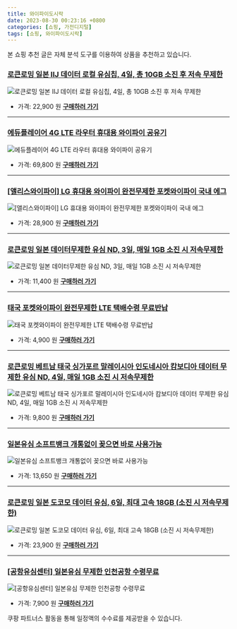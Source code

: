 ```yaml
---
title: 와이파이도시락
date: 2023-08-30 00:23:16 +0800
categories: [쇼핑, 가전디지털]
tags: [쇼핑, 와이파이도시락]
---
```

본 쇼핑 추천 글은 자체 분석 도구를 이용하여 상품을 추천하고 있습니다.
### [로큰로밍 일본 IIJ 데이터 로컬 유심칩, 4일, 총 10GB 소진 후 저속 무제한](https://link.coupang.com/re/AFFSDP?lptag=AF1030537&pageKey=7344696491&itemId=18907348437&vendorItemId=86249947264&traceid=V0-153-d71c0be761118d65&clickBeacon=EPHuoR3EACmSVAvE%2Bswcf4Ox93zMnlDEo4t4H5H8cD2%2Bigt%2FvDPDTv69ER26qqPhK0mZsxH1x3X9%2B8mIfx7H7Sy4mT1lfzHKpBY4HKeCL4WBxHLQPYa8%2FdyWYFxYUjOoECwW%2BT7Gptxm8WpkTF%2FB5%2Fy2b3DrsAIx8o9STOzhLKghL%2FG9f%2FNrcwyDMJ2O8RDnPfWKP9NsjtcFpWZNKsvRZQ8oik3UAfglQtgQFT7SkaPIBlD6Rp6qZ8FcZo3voTCjIt%2BYlG5pqPYGl%2Bdqo0XIXiQ%2BhP8vXIzkaBRsOVli%2FhbuIRVdS%2Bti4hGgQ6ujqfvfQyLLRyOWbxzQh9m9CWxlRIBd2I5%2B07sxepLdyCrqCqPGe6cdJKrJrCIL1Tb9ayE5%2BID9KhOErzah3Gg1sbtHl3kVQl%2BPEgxSbfsjLmBY0czW6h9oGAhu6sGVpNWq0L9TWvqbdEr4jOQa1mcg47G0lE75jyKic1VGwkgeJTvOHym%2F1O2C88A9c7zKYnazJ2bVHs8ip5wnz2pU8B9MiWb8Rjt%2ByeHot2NJqL%2B0%2FnDyF%2F13QOgEJ1ULiBlFeG27eYb7xGEtepcFTYpFFu8xTuRH3PIeY2ZeIGVYKUMY%2FodCiJPmeOKYzTGhLjaMiraWHvgUlunBAcj54vThWA3jP%2BtbThE0udvRdEkljMsYOqhagQYN%2FDgPXvfGt91fHoo%2FiLhLW3%2BtIaByc64iap%2FAX05hgZDGDcrh22hFmM4dLoJug5IitZKsgPkmuXQlPsHH0rOlJzTUXUvmu1%2Fu6RTimfVU6lwrXDG%2Fg0OAK%2Fyfv1tk3%2FCbsOaDQ25Iv3UfpbCwZn%2BnIFSSxJc18w131d0y2osIiAJWPWhiG29ku9aURHSF9W4Q5TLjPQakngng4ROfyDYs&requestid=20230907002316061091896144&token=31850C%7CMIXED)
![로큰로밍 일본 IIJ 데이터 로컬 유심칩, 4일, 총 10GB 소진 후 저속 무제한](https://ads-partners.coupang.com/image1/mY3lB82_zegKP_P2mcs62AwzfyRQjcWX01JdR2g7-wRcmy0yB5sTefDwjJLBXldEq637zkUQEi-zcfFAm2th5aURca-fZcET8Q-oH2AaA6RutLUMa4mPO5ERd66xwnmLezhaB8oz77UB1Y55bXi-wN9yI2izEJP2sB8i0FYQOarlZDprkPhtzxtR-z4-BQKvbFCBAgaK-hm4Dg6xsc2pfIwdK-VBMlhm1bLJKFj-cao8O-czZbwXVLsNenfu7vQoq9_IUjyxX--sFnE2mGINM0kzM3x7)
- 가격: 22,900 원
[**구매하러 가기**](https://link.coupang.com/re/AFFSDP?lptag=AF1030537&pageKey=7344696491&itemId=18907348437&vendorItemId=86249947264&traceid=V0-153-d71c0be761118d65&clickBeacon=EPHuoR3EACmSVAvE%2Bswcf4Ox93zMnlDEo4t4H5H8cD2%2Bigt%2FvDPDTv69ER26qqPhK0mZsxH1x3X9%2B8mIfx7H7Sy4mT1lfzHKpBY4HKeCL4WBxHLQPYa8%2FdyWYFxYUjOoECwW%2BT7Gptxm8WpkTF%2FB5%2Fy2b3DrsAIx8o9STOzhLKghL%2FG9f%2FNrcwyDMJ2O8RDnPfWKP9NsjtcFpWZNKsvRZQ8oik3UAfglQtgQFT7SkaPIBlD6Rp6qZ8FcZo3voTCjIt%2BYlG5pqPYGl%2Bdqo0XIXiQ%2BhP8vXIzkaBRsOVli%2FhbuIRVdS%2Bti4hGgQ6ujqfvfQyLLRyOWbxzQh9m9CWxlRIBd2I5%2B07sxepLdyCrqCqPGe6cdJKrJrCIL1Tb9ayE5%2BID9KhOErzah3Gg1sbtHl3kVQl%2BPEgxSbfsjLmBY0czW6h9oGAhu6sGVpNWq0L9TWvqbdEr4jOQa1mcg47G0lE75jyKic1VGwkgeJTvOHym%2F1O2C88A9c7zKYnazJ2bVHs8ip5wnz2pU8B9MiWb8Rjt%2ByeHot2NJqL%2B0%2FnDyF%2F13QOgEJ1ULiBlFeG27eYb7xGEtepcFTYpFFu8xTuRH3PIeY2ZeIGVYKUMY%2FodCiJPmeOKYzTGhLjaMiraWHvgUlunBAcj54vThWA3jP%2BtbThE0udvRdEkljMsYOqhagQYN%2FDgPXvfGt91fHoo%2FiLhLW3%2BtIaByc64iap%2FAX05hgZDGDcrh22hFmM4dLoJug5IitZKsgPkmuXQlPsHH0rOlJzTUXUvmu1%2Fu6RTimfVU6lwrXDG%2Fg0OAK%2Fyfv1tk3%2FCbsOaDQ25Iv3UfpbCwZn%2BnIFSSxJc18w131d0y2osIiAJWPWhiG29ku9aURHSF9W4Q5TLjPQakngng4ROfyDYs&requestid=20230907002316061091896144&token=31850C%7CMIXED)
---
### [에듀플레이어 4G LTE 라우터 휴대용 와이파이 공유기](https://link.coupang.com/re/AFFSDP?lptag=AF1030537&pageKey=6320473579&itemId=13170098527&vendorItemId=80428771708&traceid=V0-153-aa6d70b2371b28f8&requestid=20230907002316061091896144&token=31850C%7CMIXED)
![에듀플레이어 4G LTE 라우터 휴대용 와이파이 공유기](https://ads-partners.coupang.com/image1/oub9Vc1N8DWUKx5YogAIqP2RMcaRyLvF1CX5hTnAEpL7WFfskz8rqvO22O9omGZrDBmk3TPBkwpGZbWk4RmC1MnIl08cWFPWNQwDA3IcZWVaBxhIxlqKMA-9HbzVJoomrgae61V-NXWgGiRbYaR468wCThjtIuKkz8aNNM4Um8xtw0TaoJC8o1F7Cy_-qMy5S-eEgMQu9yqmdPxFepKHKXXKKFfZ7ATX3ol-8j6TyLKzEwhP5GtqjnLEF57aT2p2u2VzFLCG4acFgAzZNBIfJaI=)
- 가격: 69,800 원
[**구매하러 가기**](https://link.coupang.com/re/AFFSDP?lptag=AF1030537&pageKey=6320473579&itemId=13170098527&vendorItemId=80428771708&traceid=V0-153-aa6d70b2371b28f8&requestid=20230907002316061091896144&token=31850C%7CMIXED)
---
### [[앨리스와이파이] LG 휴대용 와이파이 완전무제한 포켓와이파이 국내 에그](https://link.coupang.com/re/AFFSDP?lptag=AF1030537&pageKey=6543994390&itemId=14581974455&vendorItemId=81824044227&traceid=V0-153-d3544292cafd394b&requestid=20230907002316061091896144&token=31850C%7CMIXED)
![[앨리스와이파이] LG 휴대용 와이파이 완전무제한 포켓와이파이 국내 에그](https://ads-partners.coupang.com/image1/Qp7tIgdessYZ1tbZQtPxuSz6t2liIZDHXviMqqk-rJf07imHHv7eGofmWc3Z6HCo51bO_WBFQKJtaA4HkJsbNqb_A9l4PadtqeYy-VIF1lQiDP9FdrzRpnVmNL6ihNtzRgZFqzDOLtT_SNH7_obYZnYbEChFm8OTNLM1FvS1YxORFY_xZ_Ls2ZAKLGeKpxh4PKyS180Tk4RqTG8KeIimv2FYMtVmmeX90H4_JYZTFWyZQ53TxrAUuoWW_xhbbygwKODa0iP3SZfKY_1m7IOdiYOHxprJKN--yKsxxnoV74Hg)
- 가격: 28,900 원
[**구매하러 가기**](https://link.coupang.com/re/AFFSDP?lptag=AF1030537&pageKey=6543994390&itemId=14581974455&vendorItemId=81824044227&traceid=V0-153-d3544292cafd394b&requestid=20230907002316061091896144&token=31850C%7CMIXED)
---
### [로큰로밍 일본 데이터무제한 유심 ND, 3일, 매일 1GB 소진 시 저속무제한](https://link.coupang.com/re/AFFSDP?lptag=AF1030537&pageKey=7307829095&itemId=18715020977&vendorItemId=85848030204&traceid=V0-153-47c0f56eeb26a937&clickBeacon=EPHuoR3EACmSVAvE%2Bswcf4Ox93zMnlDEo4t4H5H8cD2%2Bigt%2FvDPDTv69ER26qqPhK0mZsxH1x3X9%2B8mIfx7H7Sy4mT1lfzHKpBY4HKeCL4XU%2BevL7s0W3uWk8VULoRtmECwW%2BT7Gptxm8WpkTF%2FB5%2FQoJYfu1Z39%2B59V97v4QPRssEYjIdphC98Gw3FM2LoFPfWKP9NsjtcFpWZNKsvRZQ8oik3UAfglQtgQFT7SkaPIBlD6Rp6qZ8FcZo3voTCjIt%2BYlG5pqPYGl%2Bdqo0XIXsyxL%2FVvhaFqS4RZdClu6GJ1M4ClNQ3MlAcfA%2BjhUZMw5bQxI2aU76p06RZ3vyLykYBd2I5%2B07sxepLdyCrqCqP3RAtob5pjFPgS6YyW8Va8l2ky35AWU6UE%2FWoR8fd183kVQl%2BPEgxSbfsjLmBY0czW6h9oGAhu6sGVpNWq0L9TWvqbdEr4jOQa1mcg47G0lB51oe2FdxllKFZuU1d8t4m%2F1O2C88A9c7zKYnazJ2bVHs8ip5wnz2pU8B9MiWb8Rjt%2ByeHot2NJqL%2B0%2FnDyF%2F13QOgEJ1ULiBlFeG27eYb7xGEtepcFTYpFFu8xTuRH3PIeY2ZeIGVYKUMY%2FodCiJPmeOKYzTGhLjaMiraWHvgUlunBAcj54vThWA3jP%2BtbThE0udvRdEkljMsYOqhagQYN%2FDgPXvfGt91fHoo%2FiLhLW3%2BtIaByc64iap%2FAX05hgZDGDcrh22hFmM4dLoJug5IitZKsgPkmuXQlPsHH0rOlJzTUXUvmu1%2Fu6RTimfVU6lwrXDG%2Fg0OAK%2Fyfv1tk3%2FCbsOaDQ25Iv3UfpbCwZn%2BnIFSSxJc18w131d0y2osIiAJWPWhiG29ku9aURHSF9W4Q5TLjPQakngng4ROfyDYs&requestid=20230907002316061091896144&token=31850C%7CMIXED)
![로큰로밍 일본 데이터무제한 유심 ND, 3일, 매일 1GB 소진 시 저속무제한](https://ads-partners.coupang.com/image1/EifPxzxrbhYP5B7kEnGYZtZIMtOKJubnTdbXvwaCaWs0vZWDgQ78SBw11PJh1AR_1_coEMeNaCP5Ve_ocoyKi3WITO8hnXmBZ0FIoW2uFWyZJjno8whb--_BJSM6Lk8_Coih2H1Ypsb08MGBc4B3Xu0v6XN1B1gFF3Fopfa1-yqO9Z82hOps8skgzzTrXskf5UhaXUgAUFbiJIUvHgtKv3_O6_z-33SVNlVCZoXxR9CG5EE5CVlyi8H15-Bw_UDXSewhWzDXW40TI4tICaVr6P8OeMQ=)
- 가격: 11,400 원
[**구매하러 가기**](https://link.coupang.com/re/AFFSDP?lptag=AF1030537&pageKey=7307829095&itemId=18715020977&vendorItemId=85848030204&traceid=V0-153-47c0f56eeb26a937&clickBeacon=EPHuoR3EACmSVAvE%2Bswcf4Ox93zMnlDEo4t4H5H8cD2%2Bigt%2FvDPDTv69ER26qqPhK0mZsxH1x3X9%2B8mIfx7H7Sy4mT1lfzHKpBY4HKeCL4XU%2BevL7s0W3uWk8VULoRtmECwW%2BT7Gptxm8WpkTF%2FB5%2FQoJYfu1Z39%2B59V97v4QPRssEYjIdphC98Gw3FM2LoFPfWKP9NsjtcFpWZNKsvRZQ8oik3UAfglQtgQFT7SkaPIBlD6Rp6qZ8FcZo3voTCjIt%2BYlG5pqPYGl%2Bdqo0XIXsyxL%2FVvhaFqS4RZdClu6GJ1M4ClNQ3MlAcfA%2BjhUZMw5bQxI2aU76p06RZ3vyLykYBd2I5%2B07sxepLdyCrqCqP3RAtob5pjFPgS6YyW8Va8l2ky35AWU6UE%2FWoR8fd183kVQl%2BPEgxSbfsjLmBY0czW6h9oGAhu6sGVpNWq0L9TWvqbdEr4jOQa1mcg47G0lB51oe2FdxllKFZuU1d8t4m%2F1O2C88A9c7zKYnazJ2bVHs8ip5wnz2pU8B9MiWb8Rjt%2ByeHot2NJqL%2B0%2FnDyF%2F13QOgEJ1ULiBlFeG27eYb7xGEtepcFTYpFFu8xTuRH3PIeY2ZeIGVYKUMY%2FodCiJPmeOKYzTGhLjaMiraWHvgUlunBAcj54vThWA3jP%2BtbThE0udvRdEkljMsYOqhagQYN%2FDgPXvfGt91fHoo%2FiLhLW3%2BtIaByc64iap%2FAX05hgZDGDcrh22hFmM4dLoJug5IitZKsgPkmuXQlPsHH0rOlJzTUXUvmu1%2Fu6RTimfVU6lwrXDG%2Fg0OAK%2Fyfv1tk3%2FCbsOaDQ25Iv3UfpbCwZn%2BnIFSSxJc18w131d0y2osIiAJWPWhiG29ku9aURHSF9W4Q5TLjPQakngng4ROfyDYs&requestid=20230907002316061091896144&token=31850C%7CMIXED)
---
### [태국 포켓와이파이 완전무제한 LTE 택배수령 무료반납](https://link.coupang.com/re/AFFSDP?lptag=AF1030537&pageKey=7088789591&itemId=17657977311&vendorItemId=84823491582&traceid=V0-153-5830d3e582cbb73d&requestid=20230907002316061091896144&token=31850C%7CMIXED)
![태국 포켓와이파이 완전무제한 LTE 택배수령 무료반납](https://ads-partners.coupang.com/image1/E3iB4_uyp2apJkUgEwyIsSF3zdzOTgOuFcxxw5nisJ8MZJf4pN3r6qdwXhqy7513JaP-645jYTlJcDA3Q8Vxl7ZFsNuIvboa9rEziSE_2lEGKM--inwlHL-o4dAorZc-667YSEndYfw2iUfVJhsWKYBZu5W4lCKbAa6sifGoqje7qzGq-J_Lth3LGWs2J_IDRTEvTcrafNcIBRqRuIIRs_LOvwPwJDSwvnYRXm2qz4R3zvW_GLgwqiJRFudlk25RzW6Imtq1e5s4pP_je2MyBNxUeWXuz0MCRcbHrPWHrng=)
- 가격: 4,900 원
[**구매하러 가기**](https://link.coupang.com/re/AFFSDP?lptag=AF1030537&pageKey=7088789591&itemId=17657977311&vendorItemId=84823491582&traceid=V0-153-5830d3e582cbb73d&requestid=20230907002316061091896144&token=31850C%7CMIXED)
---
### [로큰로밍 베트남 태국 싱가포르 말레이시아 인도네시아 캄보디아 데이터 무제한 유심 ND, 4일, 매일 1GB 소진 시 저속무제한](https://link.coupang.com/re/AFFSDP?lptag=AF1030537&pageKey=7342702318&itemId=18715020983&vendorItemId=85848030201&traceid=V0-153-d556a5858b238aa9&clickBeacon=EPHuoR3EACmSVAvE%2Bswcf4Ox93zMnlDEo4t4H5H8cD2%2Bigt%2FvDPDTv69ER26qqPhK0mZsxH1x3X9%2B8mIfx7H7Sy4mT1lfzHKpBY4HKeCL4X6NIxQKXfDjiWfHVUxeQwtECwW%2BT7Gptxm8WpkTF%2FB59AM1cJVWwoQSmAMZi46t1PjyyfDTybA2g0KZsoQTWDJPfWKP9NsjtcFpWZNKsvRZQ8oik3UAfglQtgQFT7SkaPIBlD6Rp6qZ8FcZo3voTCjIt%2BYlG5pqPYGl%2Bdqo0XIXi9BnBA2JaNVsBePeaHdokCL%2BIEXz2IxLCW9UXa%2FpZqbtiF%2FxCi%2FGGN9f%2B4ODFW55hYStLp%2BKiZNGdAuPpOzcggAiJ9XZTyTxtt1JHbyA4dZ6HQnAYpr6rc4CQpek0PPVDQ1wzW7DVRixV%2FEzW9fh%2FzxRmkI%2B4ah0FOROb7p%2BmyFN73u4%2FPrNI2ZdYK1hx7vK967SxiMs%2Fmhc4UZ6KZzy2AM%2F4Ivc0PQZU74OayBquRaOsDrQGw5RgcEfSw5CBiPztoDYfXp%2FQ2NR6nMv4JpCg4GUDD%2B3fimf%2BmYOscGY5jjcVQxPfjfYaMxKMwp1Hs61JR6h88LoBXjM%2FCNiu%2FfLfzLJTfO95QjOibMGNGubYorrNg2lTsgMsoqiIHDYA%2Flrsf194hJ9Y7sOXpCe33eZGjVXpHXFsEcry5xdcvOXlvVvYa6ygj0Scy1iZyhUHNKhQw%2FHuEWlkgkMrzf4kmCuLfa%2FXOJOmpRw80oGeU52XRngjBhOy4yQeAiEdOfoREN0Kpia1vE3u%2BNwOlL6gFfYoyPPcwq2ZJfXo0pEa0BAyNLUuiVo%2BpnyW1f2EET6zOFRa3NuKEyaCRPwX6ezBnUwFdAc5J0KwE962F9T8VBj7M6&requestid=20230907002316061091896144&token=31850C%7CMIXED)
![로큰로밍 베트남 태국 싱가포르 말레이시아 인도네시아 캄보디아 데이터 무제한 유심 ND, 4일, 매일 1GB 소진 시 저속무제한](https://ads-partners.coupang.com/image1/i4ysYWHBbUg3PZTZi40NStSq2JefP31RbRlhWqJNvkmYs0IVbI4P0xAmxkF9yL0dsv8oRY-CGbV1qvKMq6P1nm1YcMVMPrtBVjjRyLwABvZZY2jb1Z_Q4TjGL_S5W7DL2G6NIjZKiHFpjOSu7lbIMDwoSRzplvjrakFTzQQrg8gGeJcBRsWWT4k8JMcL29qqUEV7rMJuSjq9nwHgIvfMEgzOV_yjw3CIPfs9ETvozBlZD57stoMhXD8DpO_lcNaDZqoE3uvfwqjryxNbCaRrBl2CUl8=)
- 가격: 9,800 원
[**구매하러 가기**](https://link.coupang.com/re/AFFSDP?lptag=AF1030537&pageKey=7342702318&itemId=18715020983&vendorItemId=85848030201&traceid=V0-153-d556a5858b238aa9&clickBeacon=EPHuoR3EACmSVAvE%2Bswcf4Ox93zMnlDEo4t4H5H8cD2%2Bigt%2FvDPDTv69ER26qqPhK0mZsxH1x3X9%2B8mIfx7H7Sy4mT1lfzHKpBY4HKeCL4X6NIxQKXfDjiWfHVUxeQwtECwW%2BT7Gptxm8WpkTF%2FB59AM1cJVWwoQSmAMZi46t1PjyyfDTybA2g0KZsoQTWDJPfWKP9NsjtcFpWZNKsvRZQ8oik3UAfglQtgQFT7SkaPIBlD6Rp6qZ8FcZo3voTCjIt%2BYlG5pqPYGl%2Bdqo0XIXi9BnBA2JaNVsBePeaHdokCL%2BIEXz2IxLCW9UXa%2FpZqbtiF%2FxCi%2FGGN9f%2B4ODFW55hYStLp%2BKiZNGdAuPpOzcggAiJ9XZTyTxtt1JHbyA4dZ6HQnAYpr6rc4CQpek0PPVDQ1wzW7DVRixV%2FEzW9fh%2FzxRmkI%2B4ah0FOROb7p%2BmyFN73u4%2FPrNI2ZdYK1hx7vK967SxiMs%2Fmhc4UZ6KZzy2AM%2F4Ivc0PQZU74OayBquRaOsDrQGw5RgcEfSw5CBiPztoDYfXp%2FQ2NR6nMv4JpCg4GUDD%2B3fimf%2BmYOscGY5jjcVQxPfjfYaMxKMwp1Hs61JR6h88LoBXjM%2FCNiu%2FfLfzLJTfO95QjOibMGNGubYorrNg2lTsgMsoqiIHDYA%2Flrsf194hJ9Y7sOXpCe33eZGjVXpHXFsEcry5xdcvOXlvVvYa6ygj0Scy1iZyhUHNKhQw%2FHuEWlkgkMrzf4kmCuLfa%2FXOJOmpRw80oGeU52XRngjBhOy4yQeAiEdOfoREN0Kpia1vE3u%2BNwOlL6gFfYoyPPcwq2ZJfXo0pEa0BAyNLUuiVo%2BpnyW1f2EET6zOFRa3NuKEyaCRPwX6ezBnUwFdAc5J0KwE962F9T8VBj7M6&requestid=20230907002316061091896144&token=31850C%7CMIXED)
---
### [일본유심 소프트뱅크 개통없이 꽂으면 바로 사용가능](https://link.coupang.com/re/AFFSDP?lptag=AF1030537&pageKey=7030666660&itemId=17349739983&vendorItemId=84520098701&traceid=V0-153-8db2473999c8e422&requestid=20230907002316061091896144&token=31850C%7CMIXED)
![일본유심 소프트뱅크 개통없이 꽂으면 바로 사용가능](https://ads-partners.coupang.com/image1/vTR7NMg9N81Uq2DavVvGy0uZDk0cijf2fuRW2Bu4Zl3EEmfIZxkloaw8Lp06dytsF6ICrHLShDiP_naU3SkfVyk4HgUNcyemZxNlmQfTa_DLwx6ulxrWXxwb4e1yLsmkyGwNRT7Sr4ksXQ4Gue6BMPWLh8pXsIwqqTGkJBS6Q3ZnngvSCt0oUaijirAr9g40hSYZmPBUwzS3EPWh0M0W_VN58-1ZS7Eq7-41U4hRu1mCvwih8T8A3ufXqhlWgNmuoAbX7Qix4IxZ3i4whFYbTgwnL19zWl22LxMavrfBxQ==)
- 가격: 13,650 원
[**구매하러 가기**](https://link.coupang.com/re/AFFSDP?lptag=AF1030537&pageKey=7030666660&itemId=17349739983&vendorItemId=84520098701&traceid=V0-153-8db2473999c8e422&requestid=20230907002316061091896144&token=31850C%7CMIXED)
---
### [로큰로밍 일본 도코모 데이터 유심, 6일, 최대 고속 18GB (소진 시 저속무제한)](https://link.coupang.com/re/AFFSDP?lptag=AF1030537&pageKey=7349107298&itemId=18533455508&vendorItemId=86062288891&traceid=V0-153-1f3e9af52bca1d26&clickBeacon=EPHuoR3EACmSVAvE%2Bswcf4Ox93zMnlDEo4t4H5H8cD2%2Bigt%2FvDPDTv69ER26qqPhK0mZsxH1x3X9%2B8mIfx7H7Sy4mT1lfzHKpBY4HKeCL4WaJbqpokMAh6Sj%2BT3I5FKlECwW%2BT7Gptxm8WpkTF%2FB52fxek22bf0VGDx8D94l44VqUs3fJR3r6kODsV1TG7PUPfWKP9NsjtcFpWZNKsvRZQ8oik3UAfglQtgQFT7SkaPIBlD6Rp6qZ8FcZo3voTCjIt%2BYlG5pqPYGl%2Bdqo0XIXj2nkOEbpfgTHE9Ge1JQsejOwEqNt7osuuI5Ue8Izu%2F5zst%2F%2FC%2FHaKj6JvHK1ov3a4Bd2I5%2B07sxepLdyCrqCqPGe6cdJKrJrCIL1Tb9ayE5raFmRxrh8dB8CyEW0MczY3kVQl%2BPEgxSbfsjLmBY0czW6h9oGAhu6sGVpNWq0L9TWvqbdEr4jOQa1mcg47G0lP%2B58HhEDNkeHV%2F0i7o6XWm%2F1O2C88A9c7zKYnazJ2bVHs8ip5wnz2pU8B9MiWb8Rjt%2ByeHot2NJqL%2B0%2FnDyF%2F13QOgEJ1ULiBlFeG27eYb7xGEtepcFTYpFFu8xTuRH3PIeY2ZeIGVYKUMY%2FodCiJPmeOKYzTGhLjaMiraWHvgUlunBAcj54vThWA3jP%2BtbThE0udvRdEkljMsYOqhagQYN%2FDgPXvfGt91fHoo%2FiLhLW3%2BtIaByc64iap%2FAX05hgZDGDcrh22hFmM4dLoJug5IitZKsgPkmuXQlPsHH0rOlJzTUXUvmu1%2Fu6RTimfVU6lwrXDG%2Fg0OAK%2Fyfv1tk3%2FCbsOaDQ25Iv3UfpbCwZn%2BnIFSSxJc18w131d0y2osIiAJWPWhiG29ku9aURHSF9W4Q5TLjPQakngng4ROfyDYs&requestid=20230907002316061091896144&token=31850C%7CMIXED)
![로큰로밍 일본 도코모 데이터 유심, 6일, 최대 고속 18GB (소진 시 저속무제한)](https://ads-partners.coupang.com/image1/lX41Kencvsk1FGAQlSo7ohfUSgnxJtncrBxrkpiZ52yOGy8NhESYHTjJ3dMjH-fYJ6uVYuiu4IkRsekdtMnuZW2QqbM8RXRfhgQjeBDcMITZIrAKhtz93bBGnT5SXsEH1UMAoFFTbRQpNkoaXOTAyIF82vD1aTTSoSIYCfwT32_bWyQTPZjZbhQeh3kNzzct72fIm-Kr5arRBlUgcqYpaEEnbuWeKPMF0xPAAMwjrxkLXEY8_u9DuyVb6617HRhCOYeCYuy0Q6uGWDjM6u6fEgIiRJ44Yph6AjoBGgKquJIYXgRe8Q==)
- 가격: 23,900 원
[**구매하러 가기**](https://link.coupang.com/re/AFFSDP?lptag=AF1030537&pageKey=7349107298&itemId=18533455508&vendorItemId=86062288891&traceid=V0-153-1f3e9af52bca1d26&clickBeacon=EPHuoR3EACmSVAvE%2Bswcf4Ox93zMnlDEo4t4H5H8cD2%2Bigt%2FvDPDTv69ER26qqPhK0mZsxH1x3X9%2B8mIfx7H7Sy4mT1lfzHKpBY4HKeCL4WaJbqpokMAh6Sj%2BT3I5FKlECwW%2BT7Gptxm8WpkTF%2FB52fxek22bf0VGDx8D94l44VqUs3fJR3r6kODsV1TG7PUPfWKP9NsjtcFpWZNKsvRZQ8oik3UAfglQtgQFT7SkaPIBlD6Rp6qZ8FcZo3voTCjIt%2BYlG5pqPYGl%2Bdqo0XIXj2nkOEbpfgTHE9Ge1JQsejOwEqNt7osuuI5Ue8Izu%2F5zst%2F%2FC%2FHaKj6JvHK1ov3a4Bd2I5%2B07sxepLdyCrqCqPGe6cdJKrJrCIL1Tb9ayE5raFmRxrh8dB8CyEW0MczY3kVQl%2BPEgxSbfsjLmBY0czW6h9oGAhu6sGVpNWq0L9TWvqbdEr4jOQa1mcg47G0lP%2B58HhEDNkeHV%2F0i7o6XWm%2F1O2C88A9c7zKYnazJ2bVHs8ip5wnz2pU8B9MiWb8Rjt%2ByeHot2NJqL%2B0%2FnDyF%2F13QOgEJ1ULiBlFeG27eYb7xGEtepcFTYpFFu8xTuRH3PIeY2ZeIGVYKUMY%2FodCiJPmeOKYzTGhLjaMiraWHvgUlunBAcj54vThWA3jP%2BtbThE0udvRdEkljMsYOqhagQYN%2FDgPXvfGt91fHoo%2FiLhLW3%2BtIaByc64iap%2FAX05hgZDGDcrh22hFmM4dLoJug5IitZKsgPkmuXQlPsHH0rOlJzTUXUvmu1%2Fu6RTimfVU6lwrXDG%2Fg0OAK%2Fyfv1tk3%2FCbsOaDQ25Iv3UfpbCwZn%2BnIFSSxJc18w131d0y2osIiAJWPWhiG29ku9aURHSF9W4Q5TLjPQakngng4ROfyDYs&requestid=20230907002316061091896144&token=31850C%7CMIXED)
---
### [[공항유심센터] 일본유심 무제한 인천공항 수령무료](https://link.coupang.com/re/AFFSDP?lptag=AF1030537&pageKey=7041406140&itemId=17414547244&vendorItemId=84583823855&traceid=V0-153-54e3c9adcac0d002&clickBeacon=EPHuoR3EACmSVAvE%2Bswcf4Ox93zMnlDEo4t4H5H8cD2%2Bigt%2FvDPDTv69ER26qqPhK0mZsxH1x3X9%2B8mIfx7H7Sy4mT1lfzHKpBY4HKeCL4UNrBNxZ85pNqFbg10qlpYHECwW%2BT7Gptxm8WpkTF%2FB5y9HOUVdpPs5GiZWuSlVpuOyoJVwaueAup55mnhw2jV7PfWKP9NsjtcFpWZNKsvRZQ8oik3UAfglQtgQFT7SkaPIBlD6Rp6qZ8FcZo3voTCjIt%2BYlG5pqPYGl%2Bdqo0XIXgAgSlHBVuQDMpthHpRhKbhfYY9fWVlQHCt2PEScdc9tJiq3XwqjQyvNCzy98gFFGYBd2I5%2B07sxepLdyCrqCqMhLYnnxz7oOYuCq6H6kEh9AHbIf31g7BK0OMkvoaSWKnkVQl%2BPEgxSbfsjLmBY0cxkcmL9rd6DNXZDFOkrBNVsaNbDUqf88ujO0wBkpvqVqZiZVrNkuCLQeolNLX4VsNawXJ6I72lURIZNe%2BdlJgwC69h4u8CXrYPWSc1DogubI5C5MYL41%2Fb4nFappGYCSLsM%2F4Ivc0PQZU74OayBquRaOsDrQGw5RgcEfSw5CBiPzgn6F1BIBz64aYojpxZ2OVecRf2sA4dMetb7pZBY4%2B7uopEE5FMhYAKbV2S3So5wJEo1wSjKQQRcYfHXqmdKg2C9VmWgqhJHbQKZV9eGib%2BOgP1LsBsYle2EjRJYJsWT5OGjY9CqtXHgk4sjiXpzPkLzaHWAMmJUHcZpuC8d2dtE7SEhohNtFzC8tuGvbO3hAsGwlakS35R2UJLNh8QsGfEr7VTPsp%2B%2Fo0EjvfBnOKHkIYTK1Mg7%2FG1GiXixfztXJB1kUZ7ssVMM34TgA8aB8P%2BadEGGmSRAK2DuiNZTPwzY&requestid=20230907002316061091896144&token=31850C%7CMIXED)
![[공항유심센터] 일본유심 무제한 인천공항 수령무료](https://ads-partners.coupang.com/image1/yVpYOZTWQpwT8c5zycqBKnqGbn8bDr_HzYhHYjYIy7uCG4XLBD5kFdWixJSDx5PAR6UKcFTL0TYVjb-hXDaUPsHfPBa7bKOpHGeK92_mIrtFBJqraslCq-L3liDFphIi7y888TX-sdScOY9KkJ3AOrS7KssFnMJD61OqgumwsDQJtqKtB36nvpE3yUDZ6qr70Y_OFs8y3uAXTyiBF1bLaLlVwasCaZ9jWB2xuFJnOcp619KcuT6Z6zQMIaVYx86h5mlfIfZium85AtSdSu32CUuArG9RWMQH-Yk4UWEAw1k4DbKHNQ==)
- 가격: 7,900 원
[**구매하러 가기**](https://link.coupang.com/re/AFFSDP?lptag=AF1030537&pageKey=7041406140&itemId=17414547244&vendorItemId=84583823855&traceid=V0-153-54e3c9adcac0d002&clickBeacon=EPHuoR3EACmSVAvE%2Bswcf4Ox93zMnlDEo4t4H5H8cD2%2Bigt%2FvDPDTv69ER26qqPhK0mZsxH1x3X9%2B8mIfx7H7Sy4mT1lfzHKpBY4HKeCL4UNrBNxZ85pNqFbg10qlpYHECwW%2BT7Gptxm8WpkTF%2FB5y9HOUVdpPs5GiZWuSlVpuOyoJVwaueAup55mnhw2jV7PfWKP9NsjtcFpWZNKsvRZQ8oik3UAfglQtgQFT7SkaPIBlD6Rp6qZ8FcZo3voTCjIt%2BYlG5pqPYGl%2Bdqo0XIXgAgSlHBVuQDMpthHpRhKbhfYY9fWVlQHCt2PEScdc9tJiq3XwqjQyvNCzy98gFFGYBd2I5%2B07sxepLdyCrqCqMhLYnnxz7oOYuCq6H6kEh9AHbIf31g7BK0OMkvoaSWKnkVQl%2BPEgxSbfsjLmBY0cxkcmL9rd6DNXZDFOkrBNVsaNbDUqf88ujO0wBkpvqVqZiZVrNkuCLQeolNLX4VsNawXJ6I72lURIZNe%2BdlJgwC69h4u8CXrYPWSc1DogubI5C5MYL41%2Fb4nFappGYCSLsM%2F4Ivc0PQZU74OayBquRaOsDrQGw5RgcEfSw5CBiPzgn6F1BIBz64aYojpxZ2OVecRf2sA4dMetb7pZBY4%2B7uopEE5FMhYAKbV2S3So5wJEo1wSjKQQRcYfHXqmdKg2C9VmWgqhJHbQKZV9eGib%2BOgP1LsBsYle2EjRJYJsWT5OGjY9CqtXHgk4sjiXpzPkLzaHWAMmJUHcZpuC8d2dtE7SEhohNtFzC8tuGvbO3hAsGwlakS35R2UJLNh8QsGfEr7VTPsp%2B%2Fo0EjvfBnOKHkIYTK1Mg7%2FG1GiXixfztXJB1kUZ7ssVMM34TgA8aB8P%2BadEGGmSRAK2DuiNZTPwzY&requestid=20230907002316061091896144&token=31850C%7CMIXED)


쿠팡 파트너스 활동을 통해 일정액의 수수료를 제공받을 수 있습니다.
